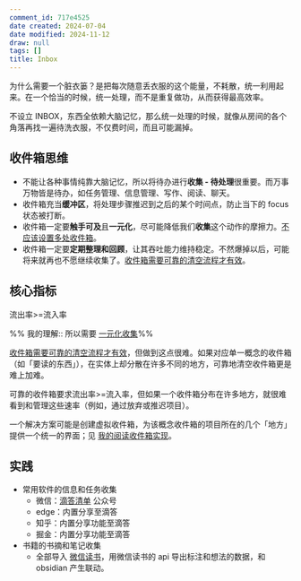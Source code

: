 ```yaml
---
comment_id: 717e4525
date created: 2024-07-04
date modified: 2024-11-12
draw: null
tags: []
title: Inbox
---
```

为什么需要一个脏衣篓？是把每次随意丢衣服的这个能量，不耗散，统一利用起来。在一个恰当的时候，统一处理，而不是重复做功，从而获得最高效率。

不设立 INBOX，东西全依赖大脑记忆，那么统一处理的时候，就像从房间的各个角落再找一遍待洗衣服，不仅费时间，而且可能漏掉。

## 收件箱思维

- 不能让各种事情纯靠大脑记忆，所以将待办进行**收集 - 待处理**很重要。而万事万物皆是待办，如任务管理、信息管理、写作、阅读、聊天。
- 收件箱充当**缓冲区**，将处理步骤推迟到之后的某个时间点，防止当下的 focus 状态被打断。
- 收件箱一定要**触手可及**且**一元化**，尽可能降低我们**收集**这个动作的摩擦力。[不应该设置多处收件箱](不应该设置多处收件箱)。
- 收件箱一定要**定期整理和回顾**，让其吞吐能力维持稳定。不然爆掉以后，可能将来就再也不愿继续收集了。[收件箱需要可靠的清空流程才有效](收件箱需要可靠的清空流程才有效)。

## 核心指标

流出率>=流入率

%% 我的理解:: 所以需要 [一元化收集](一元化收集)%%

[收件箱需要可靠的清空流程才有效](收件箱需要可靠的清空流程才有效)，但做到这点很难。如果对应单一概念的收件箱（如「要读的东西」），在实体上却分散在许多不同的地方，可靠地清空收件箱更是难上加难。

可靠的收件箱要求流出率>=流入率，但如果一个收件箱分布在许多地方，就很难看到和管理这些速率（例如，通过放弃或推迟项目）。

一个解决方案可能是创建虚拟收件箱，为该概念收件箱的项目所在的几个「地方」提供一个统一的界面；见 [我的阅读收件箱实现](我的阅读收件箱实现)。

## 实践

- 常用软件的信息和任务收集
	- 微信：[滴答清单](滴答清单.md) 公众号
	- edge：内置分享至滴答
	- 知乎：内置分享功能至滴答
	- 掘金：内置分享功能至滴答
- 书籍的书摘和笔记收集
	- 全部导入 [微信读书](微信读书.md)，用微信读书的 api 导出标注和想法的数据，和 obsidian 产生联动。
